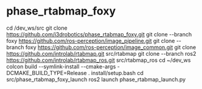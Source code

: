 # phase_rtabmap_foxy

cd /dev_ws/src
git clone https://github.com/i3drobotics/phase_rtabmap_foxy.git
git clone --branch foxy https://github.com/ros-perception/image_pipeline.git
git clone --branch foxy https://github.com/ros-perception/image_common.git
git clone https://github.com/introlab/rtabmap.git src/rtabmap
git clone --branch ros2 https://github.com/introlab/rtabmap_ros.git src/rtabmap_ros
cd ~/dev_ws
colcon build --symlink-install --cmake-args -DCMAKE_BUILD_TYPE=Release
. install/setup.bash
cd src/phase_rtabmap_foxy_launch
ros2 launch phase_rtabmap_launch.py
